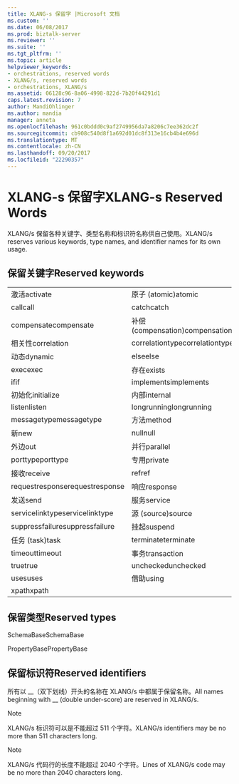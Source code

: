 ```yaml
---
title: XLANG-s 保留字 |Microsoft 文档
ms.custom: ''
ms.date: 06/08/2017
ms.prod: biztalk-server
ms.reviewer: ''
ms.suite: ''
ms.tgt_pltfrm: ''
ms.topic: article
helpviewer_keywords:
- orchestrations, reserved words
- XLANG/s, reserved words
- orchestrations, XLANG/s
ms.assetid: 06128c96-8a06-4998-822d-7b20f44291d1
caps.latest.revision: 7
author: MandiOhlinger
ms.author: mandia
manager: anneta
ms.openlocfilehash: 961c0bddd0c9af2749956da7a8206c7ee362dc2f
ms.sourcegitcommit: cb908c540d8f1a692d01dc8f313e16cb4b4e696d
ms.translationtype: MT
ms.contentlocale: zh-CN
ms.lasthandoff: 09/20/2017
ms.locfileid: "22290357"
---
```

# <a name="xlang-s-reserved-words"></a><span data-ttu-id="7b21e-102">XLANG-s 保留字</span><span class="sxs-lookup"><span data-stu-id="7b21e-102">XLANG-s Reserved Words</span></span>
<span data-ttu-id="7b21e-103">XLANG/s 保留各种关键字、类型名称和标识符名称供自己使用。</span><span class="sxs-lookup"><span data-stu-id="7b21e-103">XLANG/s reserves various keywords, type names, and identifier names for its own usage.</span></span>  
  
## <a name="reserved-keywords"></a><span data-ttu-id="7b21e-104">保留关键字</span><span class="sxs-lookup"><span data-stu-id="7b21e-104">Reserved keywords</span></span>  
  
||||  
|-|-|-|  
|<span data-ttu-id="7b21e-105">激活</span><span class="sxs-lookup"><span data-stu-id="7b21e-105">activate</span></span>|<span data-ttu-id="7b21e-106">原子 (atomic)</span><span class="sxs-lookup"><span data-stu-id="7b21e-106">atomic</span></span>|<span data-ttu-id="7b21e-107">body</span><span class="sxs-lookup"><span data-stu-id="7b21e-107">body</span></span>|  
|<span data-ttu-id="7b21e-108">call</span><span class="sxs-lookup"><span data-stu-id="7b21e-108">call</span></span>|<span data-ttu-id="7b21e-109">catch</span><span class="sxs-lookup"><span data-stu-id="7b21e-109">catch</span></span>|<span data-ttu-id="7b21e-110">已选中</span><span class="sxs-lookup"><span data-stu-id="7b21e-110">checked</span></span>|  
|<span data-ttu-id="7b21e-111">compensate</span><span class="sxs-lookup"><span data-stu-id="7b21e-111">compensate</span></span>|<span data-ttu-id="7b21e-112">补偿 (compensation)</span><span class="sxs-lookup"><span data-stu-id="7b21e-112">compensation</span></span>|<span data-ttu-id="7b21e-113">construct</span><span class="sxs-lookup"><span data-stu-id="7b21e-113">construct</span></span>|  
|<span data-ttu-id="7b21e-114">相关性</span><span class="sxs-lookup"><span data-stu-id="7b21e-114">correlation</span></span>|<span data-ttu-id="7b21e-115">correlationtype</span><span class="sxs-lookup"><span data-stu-id="7b21e-115">correlationtype</span></span>|<span data-ttu-id="7b21e-116">delay</span><span class="sxs-lookup"><span data-stu-id="7b21e-116">delay</span></span>|  
|<span data-ttu-id="7b21e-117">动态</span><span class="sxs-lookup"><span data-stu-id="7b21e-117">dynamic</span></span>|<span data-ttu-id="7b21e-118">else</span><span class="sxs-lookup"><span data-stu-id="7b21e-118">else</span></span>|<span data-ttu-id="7b21e-119">异常</span><span class="sxs-lookup"><span data-stu-id="7b21e-119">exceptions</span></span>|  
|<span data-ttu-id="7b21e-120">exec</span><span class="sxs-lookup"><span data-stu-id="7b21e-120">exec</span></span>|<span data-ttu-id="7b21e-121">存在</span><span class="sxs-lookup"><span data-stu-id="7b21e-121">exists</span></span>|<span data-ttu-id="7b21e-122">false</span><span class="sxs-lookup"><span data-stu-id="7b21e-122">false</span></span>|  
|<span data-ttu-id="7b21e-123">if</span><span class="sxs-lookup"><span data-stu-id="7b21e-123">if</span></span>|<span data-ttu-id="7b21e-124">implements</span><span class="sxs-lookup"><span data-stu-id="7b21e-124">implements</span></span>|<span data-ttu-id="7b21e-125">in</span><span class="sxs-lookup"><span data-stu-id="7b21e-125">in</span></span>|  
|<span data-ttu-id="7b21e-126">初始化</span><span class="sxs-lookup"><span data-stu-id="7b21e-126">initialize</span></span>|<span data-ttu-id="7b21e-127">内部</span><span class="sxs-lookup"><span data-stu-id="7b21e-127">internal</span></span>|<span data-ttu-id="7b21e-128">link</span><span class="sxs-lookup"><span data-stu-id="7b21e-128">link</span></span>|  
|<span data-ttu-id="7b21e-129">listen</span><span class="sxs-lookup"><span data-stu-id="7b21e-129">listen</span></span>|<span data-ttu-id="7b21e-130">longrunning</span><span class="sxs-lookup"><span data-stu-id="7b21e-130">longrunning</span></span>|<span data-ttu-id="7b21e-131">message</span><span class="sxs-lookup"><span data-stu-id="7b21e-131">message</span></span>|  
|<span data-ttu-id="7b21e-132">messagetype</span><span class="sxs-lookup"><span data-stu-id="7b21e-132">messagetype</span></span>|<span data-ttu-id="7b21e-133">方法</span><span class="sxs-lookup"><span data-stu-id="7b21e-133">method</span></span>|<span data-ttu-id="7b21e-134">module</span><span class="sxs-lookup"><span data-stu-id="7b21e-134">module</span></span>|  
|<span data-ttu-id="7b21e-135">新</span><span class="sxs-lookup"><span data-stu-id="7b21e-135">new</span></span>|<span data-ttu-id="7b21e-136">null</span><span class="sxs-lookup"><span data-stu-id="7b21e-136">null</span></span>|<span data-ttu-id="7b21e-137">oneway</span><span class="sxs-lookup"><span data-stu-id="7b21e-137">oneway</span></span>|  
|<span data-ttu-id="7b21e-138">外边</span><span class="sxs-lookup"><span data-stu-id="7b21e-138">out</span></span>|<span data-ttu-id="7b21e-139">并行</span><span class="sxs-lookup"><span data-stu-id="7b21e-139">parallel</span></span>|<span data-ttu-id="7b21e-140">port</span><span class="sxs-lookup"><span data-stu-id="7b21e-140">port</span></span>|  
|<span data-ttu-id="7b21e-141">porttype</span><span class="sxs-lookup"><span data-stu-id="7b21e-141">porttype</span></span>|<span data-ttu-id="7b21e-142">专用</span><span class="sxs-lookup"><span data-stu-id="7b21e-142">private</span></span>|<span data-ttu-id="7b21e-143">public</span><span class="sxs-lookup"><span data-stu-id="7b21e-143">public</span></span>|  
|<span data-ttu-id="7b21e-144">接收</span><span class="sxs-lookup"><span data-stu-id="7b21e-144">receive</span></span>|<span data-ttu-id="7b21e-145">ref</span><span class="sxs-lookup"><span data-stu-id="7b21e-145">ref</span></span>|<span data-ttu-id="7b21e-146">request</span><span class="sxs-lookup"><span data-stu-id="7b21e-146">request</span></span>|  
|<span data-ttu-id="7b21e-147">requestresponse</span><span class="sxs-lookup"><span data-stu-id="7b21e-147">requestresponse</span></span>|<span data-ttu-id="7b21e-148">响应</span><span class="sxs-lookup"><span data-stu-id="7b21e-148">response</span></span>|<span data-ttu-id="7b21e-149">作用域</span><span class="sxs-lookup"><span data-stu-id="7b21e-149">scope</span></span>|  
|<span data-ttu-id="7b21e-150">发送</span><span class="sxs-lookup"><span data-stu-id="7b21e-150">send</span></span>|<span data-ttu-id="7b21e-151">服务</span><span class="sxs-lookup"><span data-stu-id="7b21e-151">service</span></span>|<span data-ttu-id="7b21e-152">servicelink</span><span class="sxs-lookup"><span data-stu-id="7b21e-152">servicelink</span></span>|  
|<span data-ttu-id="7b21e-153">servicelinktype</span><span class="sxs-lookup"><span data-stu-id="7b21e-153">servicelinktype</span></span>|<span data-ttu-id="7b21e-154">源 (source)</span><span class="sxs-lookup"><span data-stu-id="7b21e-154">source</span></span>|<span data-ttu-id="7b21e-155">succeeded</span><span class="sxs-lookup"><span data-stu-id="7b21e-155">succeeded</span></span>|  
|<span data-ttu-id="7b21e-156">suppressfailure</span><span class="sxs-lookup"><span data-stu-id="7b21e-156">suppressfailure</span></span>|<span data-ttu-id="7b21e-157">挂起</span><span class="sxs-lookup"><span data-stu-id="7b21e-157">suspend</span></span>|<span data-ttu-id="7b21e-158">target</span><span class="sxs-lookup"><span data-stu-id="7b21e-158">target</span></span>|  
|<span data-ttu-id="7b21e-159">任务 (task)</span><span class="sxs-lookup"><span data-stu-id="7b21e-159">task</span></span>|<span data-ttu-id="7b21e-160">terminate</span><span class="sxs-lookup"><span data-stu-id="7b21e-160">terminate</span></span>|<span data-ttu-id="7b21e-161">throw</span><span class="sxs-lookup"><span data-stu-id="7b21e-161">throw</span></span>|  
|<span data-ttu-id="7b21e-162">timeout</span><span class="sxs-lookup"><span data-stu-id="7b21e-162">timeout</span></span>|<span data-ttu-id="7b21e-163">事务</span><span class="sxs-lookup"><span data-stu-id="7b21e-163">transaction</span></span>|<span data-ttu-id="7b21e-164">转换</span><span class="sxs-lookup"><span data-stu-id="7b21e-164">transform</span></span>|  
|<span data-ttu-id="7b21e-165">true</span><span class="sxs-lookup"><span data-stu-id="7b21e-165">true</span></span>|<span data-ttu-id="7b21e-166">unchecked</span><span class="sxs-lookup"><span data-stu-id="7b21e-166">unchecked</span></span>|<span data-ttu-id="7b21e-167">until</span><span class="sxs-lookup"><span data-stu-id="7b21e-167">until</span></span>|  
|<span data-ttu-id="7b21e-168">uses</span><span class="sxs-lookup"><span data-stu-id="7b21e-168">uses</span></span>|<span data-ttu-id="7b21e-169">借助</span><span class="sxs-lookup"><span data-stu-id="7b21e-169">using</span></span>|<span data-ttu-id="7b21e-170">while</span><span class="sxs-lookup"><span data-stu-id="7b21e-170">while</span></span>|  
|<span data-ttu-id="7b21e-171">xpath</span><span class="sxs-lookup"><span data-stu-id="7b21e-171">xpath</span></span>|||  
  
## <a name="reserved-types"></a><span data-ttu-id="7b21e-172">保留类型</span><span class="sxs-lookup"><span data-stu-id="7b21e-172">Reserved types</span></span>  
 <span data-ttu-id="7b21e-173">SchemaBase</span><span class="sxs-lookup"><span data-stu-id="7b21e-173">SchemaBase</span></span>  
  
 <span data-ttu-id="7b21e-174">PropertyBase</span><span class="sxs-lookup"><span data-stu-id="7b21e-174">PropertyBase</span></span>  
  
## <a name="reserved-identifiers"></a><span data-ttu-id="7b21e-175">保留标识符</span><span class="sxs-lookup"><span data-stu-id="7b21e-175">Reserved identifiers</span></span>  
 <span data-ttu-id="7b21e-176">所有以 __（双下划线）开头的名称在 XLANG/s 中都属于保留名称。</span><span class="sxs-lookup"><span data-stu-id="7b21e-176">All names beginning with __ (double under-score) are reserved in XLANG/s.</span></span>  
  
> [!NOTE]
>  <span data-ttu-id="7b21e-177">XLANG/s 标识符可以是不能超过 511 个字符。</span><span class="sxs-lookup"><span data-stu-id="7b21e-177">XLANG/s identifiers may be no more than 511 characters long.</span></span>  
  
> [!NOTE]
>  <span data-ttu-id="7b21e-178">XLANG/s 代码行的长度不能超过 2040 个字符。</span><span class="sxs-lookup"><span data-stu-id="7b21e-178">Lines of XLANG/s code may be no more than 2040 characters long.</span></span>